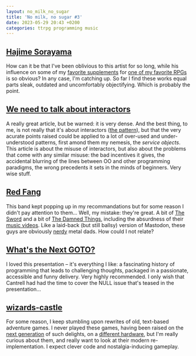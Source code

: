 ```yaml
---
layout: no_milk_no_sugar
title: 'No milk, no sugar #3'
date: 2023-05-29 20:43 +0200
categories: ttrpg programming music
---
```

## [Hajime Sorayama](http://sorayama.jp/works/)

How can it be that I've been oblivious to this artist for so long, while his influence on some 
of my [favorite supplements](https://talsorianstore.com/collections/cyberpunk/products/chromebook-1-2) 
for [one of my favorite RPGs](https://rtalsoriangames.com/cyberpunk/) is so obvious? In any case, I'm 
catching up. So far I find these works equal parts sleak, outdated and uncomfortably objectifying. 
Which is probably the point.

## [We need to talk about interactors](https://mycodingtales.com/we-need-to-talk-about-interactors/)

A really great article, but be warned: it is very dense. And the best thing, to me, is not really that it's about interactors 
([the pattern](https://en.wikipedia.org/wiki/Command_pattern)), but that the very acurate points raised could be applied 
to a lot of over-used and under-understood patterns, first amond them my nemesis, the _service objects_. This article 
is about the misuse of interactors, but also about the problems that come with any similar misuse: the bad incentives 
it gives, the accidental blurring of the lines between OO and other programming paradigms, the wrong precedents it 
sets in the minds of beginners. Very wise stuff.

## [Red Fang](https://redfang.net)

This band kept popping up in my recommandations but for some reason I didn't pay attention to them… Well, my mistake: 
they're great. A bit of [The Sword](https://theswordofficial.com) and a bit of [The Damned Things](https://thedamnedthings.com), 
including the absurdness of their [music videos](https://www.youtube.com/watch?v=7KWhqIoRufQ). Like a laid-back (but still ballsy) 
version of Mastodon, these guys are obviously [nerdy](https://twitter.com/RedFang/status/1559609949952647170?s=20) metal dads. 
How could I not relate?

## [What's the Next GOTO?](https://youtu.be/3aw7777DS58)

I loved this presentation – it's everything I like: a fascinating history of programming that leads to challenging thoughts, 
packaged in a passionate, accessible and funny delivery. Very highly recommended. I only wish that Cantrell had had the time 
to cover the NULL issue that's teased in the presentation…

## [wizards-castle](https://github.com/gbirchmeier/wizards-castle)

For some reason, I keep stumbling upon rewrites of old, text-based adventure games. I never played these games, having been 
raised on the [next generation](https://cpcrulez.fr/GamesTest/la_chose_de_grotemburg.htm) of such delights, on a 
[different hardware](https://www.computinghistory.org.uk/det/2666/Amstrad-CPC-6128/), but I'm really curious about 
them, and really want to look at their modern re-implementation. I expect clever code and nostalgia-inducing gameplay.
 